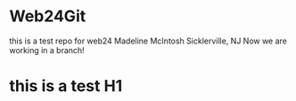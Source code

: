 # Web24Git
this is a test repo for web24 
Madeline McIntosh
Sicklerville, NJ
Now we are working in a branch!
# this is a test H1
